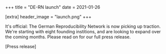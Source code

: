 +++
title = "DE-RN launch"
date = 2021-01-26

[extra]
header_image = "launch.png"
+++

It's official: The German Reproducibility Network is now picking up traction. We're starting with eight founding institions, and are looking to expand over the coming months. Please read on for our full press release.

<!-- more -->

[Press release]
